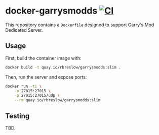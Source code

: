 # docker-garrysmodds [![CI](https://github.com/rbreslow/docker-garrysmodds/workflows/CI/badge.svg?branch=master)](https://github.com/rbreslow/docker-garrysmodds/actions?query=workflow%3ACI)

This repository contains a `Dockerfile` designed to support Garry's Mod Dedicated Server.

## Usage

First, build the container image with:

```bash
docker build -t quay.io/rbreslow/garrysmodds:slim .
```

Then, run the server and expose ports:

```bash
docker run -ti \
    -p 27015:27015 \
    -p 27015:27015/udp \
    --rm quay.io/rbreslow/garrysmodds:slim
```

## Testing

TBD.
